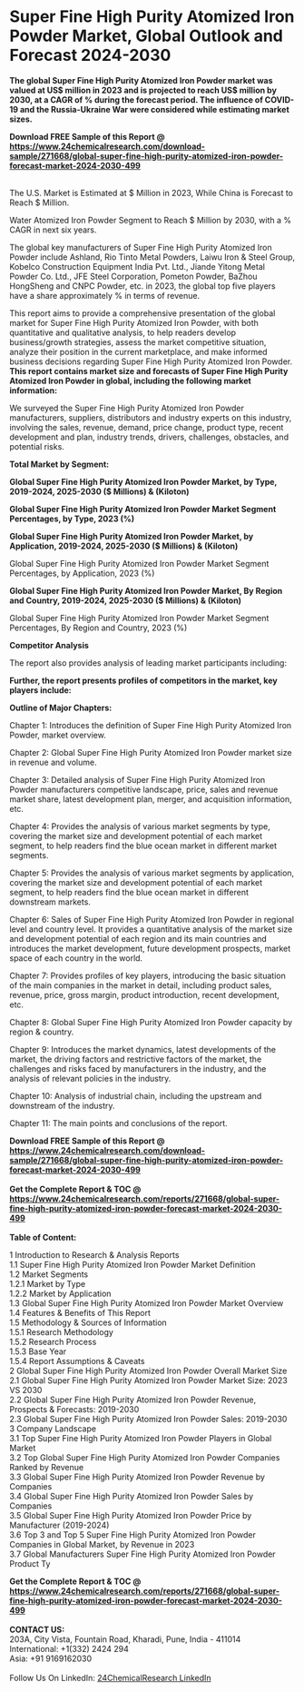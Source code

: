 <h1>Super Fine High Purity Atomized Iron Powder Market, Global Outlook and Forecast 2024-2030</h1><p><strong>The global Super Fine High Purity Atomized Iron Powder market was valued at US$ million in 2023 and is projected to reach US$ million by 2030, at a CAGR of % during the forecast period. The influence of COVID-19 and the Russia-Ukraine War were considered while estimating market sizes.</strong></p><p>
</p><p></p><div><b>Download FREE Sample of this Report @ 
            <a href="https://www.24chemicalresearch.com/download-sample/271668/global-super-fine-high-purity-atomized-iron-powder-forecast-market-2024-2030-499">
            https://www.24chemicalresearch.com/download-sample/271668/global-super-fine-high-purity-atomized-iron-powder-forecast-market-2024-2030-499</a></b></div><br><p>
The U.S. Market is Estimated at $ Million in 2023, While China is Forecast to Reach $ Million.</p><p>
Water Atomized Iron Powder Segment to Reach $ Million by 2030, with a % CAGR in next six years.</p><p>
The global key manufacturers of Super Fine High Purity Atomized Iron Powder include Ashland, Rio Tinto Metal Powders, Laiwu Iron &amp; Steel Group, Kobelco Construction Equipment India Pvt. Ltd., Jiande Yitong Metal Powder Co. Ltd., JFE Steel Corporation, Pometon Powder, BaZhou HongSheng and CNPC Powder, etc. in 2023, the global top five players have a share approximately % in terms of revenue.</p><p>
This report aims to provide a comprehensive presentation of the global market for Super Fine High Purity Atomized Iron Powder, with both quantitative and qualitative analysis, to help readers develop business/growth strategies, assess the market competitive situation, analyze their position in the current marketplace, and make informed business decisions regarding Super Fine High Purity Atomized Iron Powder. <strong>This report contains market size and forecasts of Super Fine High Purity Atomized Iron Powder in global, including the following market information:</strong></p><p>
</p><p>
We surveyed the Super Fine High Purity Atomized Iron Powder manufacturers, suppliers, distributors and industry experts on this industry, involving the sales, revenue, demand, price change, product type, recent development and plan, industry trends, drivers, challenges, obstacles, and potential risks.</p><p>
<strong>Total Market by Segment:</strong></p><p>
<strong>Global Super Fine High Purity Atomized Iron Powder Market, by Type, 2019-2024, 2025-2030 ($ Millions) &amp; (Kiloton)</strong></p><p>
<strong>Global Super Fine High Purity Atomized Iron Powder Market Segment Percentages, by Type, 2023 (%)</strong></p><p>
</p><p>
</p><p><strong>Global Super Fine High Purity Atomized Iron Powder Market, by Application, 2019-2024, 2025-2030 ($ Millions) &amp; (Kiloton)</strong></p><p>
Global Super Fine High Purity Atomized Iron Powder Market Segment Percentages, by Application, 2023 (%)</p><p>
</p><p>
</p><p><strong>Global Super Fine High Purity Atomized Iron Powder Market, By Region and Country, 2019-2024, 2025-2030 ($ Millions) &amp; (Kiloton)</strong></p><p>
Global Super Fine High Purity Atomized Iron Powder Market Segment Percentages, By Region and Country, 2023 (%)</p><p>
</p><p>
</p><p><strong>Competitor Analysis</strong></p><p>
The report also provides analysis of leading market participants including:</p><p>
</p><p>
</p><p><strong>Further, the report presents profiles of competitors in the market, key players include:</strong></p><p>
</p><p>
</p><p><strong>Outline of Major Chapters:</strong></p><p>
Chapter 1: Introduces the definition of Super Fine High Purity Atomized Iron Powder, market overview.</p><p>
Chapter 2: Global Super Fine High Purity Atomized Iron Powder market size in revenue and volume.</p><p>
Chapter 3: Detailed analysis of Super Fine High Purity Atomized Iron Powder manufacturers competitive landscape, price, sales and revenue market share, latest development plan, merger, and acquisition information, etc.</p><p>
Chapter 4: Provides the analysis of various market segments by type, covering the market size and development potential of each market segment, to help readers find the blue ocean market in different market segments.</p><p>
Chapter 5: Provides the analysis of various market segments by application, covering the market size and development potential of each market segment, to help readers find the blue ocean market in different downstream markets.</p><p>
Chapter 6: Sales of Super Fine High Purity Atomized Iron Powder in regional level and country level. It provides a quantitative analysis of the market size and development potential of each region and its main countries and introduces the market development, future development prospects, market space of each country in the world.</p><p>
Chapter 7: Provides profiles of key players, introducing the basic situation of the main companies in the market in detail, including product sales, revenue, price, gross margin, product introduction, recent development, etc.</p><p>
Chapter 8: Global Super Fine High Purity Atomized Iron Powder capacity by region &amp; country.</p><p>
Chapter 9: Introduces the market dynamics, latest developments of the market, the driving factors and restrictive factors of the market, the challenges and risks faced by manufacturers in the industry, and the analysis of relevant policies in the industry.</p><p>
Chapter 10: Analysis of industrial chain, including the upstream and downstream of the industry.</p><p>
Chapter 11: The main points and conclusions of the report.</p><div><b>Download FREE Sample of this Report @ 
            <a href="https://www.24chemicalresearch.com/download-sample/271668/global-super-fine-high-purity-atomized-iron-powder-forecast-market-2024-2030-499">
            https://www.24chemicalresearch.com/download-sample/271668/global-super-fine-high-purity-atomized-iron-powder-forecast-market-2024-2030-499</a></b></div><br><div><b>Get the Complete Report & TOC @ 
            <a href="https://www.24chemicalresearch.com/reports/271668/global-super-fine-high-purity-atomized-iron-powder-forecast-market-2024-2030-499">
            https://www.24chemicalresearch.com/reports/271668/global-super-fine-high-purity-atomized-iron-powder-forecast-market-2024-2030-499</a></b></div><br>
            <b>Table of Content:</b><p>1 Introduction to Research & Analysis Reports<br />
    1.1 Super Fine High Purity Atomized Iron Powder Market Definition<br />
    1.2 Market Segments<br />
        1.2.1 Market by Type<br />
        1.2.2 Market by Application<br />
    1.3 Global Super Fine High Purity Atomized Iron Powder Market Overview<br />
    1.4 Features & Benefits of This Report<br />
    1.5 Methodology & Sources of Information<br />
        1.5.1 Research Methodology<br />
        1.5.2 Research Process<br />
        1.5.3 Base Year<br />
        1.5.4 Report Assumptions & Caveats<br />
2 Global Super Fine High Purity Atomized Iron Powder Overall Market Size<br />
    2.1 Global Super Fine High Purity Atomized Iron Powder Market Size: 2023 VS 2030<br />
    2.2 Global Super Fine High Purity Atomized Iron Powder Revenue, Prospects & Forecasts: 2019-2030<br />
    2.3 Global Super Fine High Purity Atomized Iron Powder Sales: 2019-2030<br />
3 Company Landscape<br />
    3.1 Top Super Fine High Purity Atomized Iron Powder Players in Global Market<br />
    3.2 Top Global Super Fine High Purity Atomized Iron Powder Companies Ranked by Revenue<br />
    3.3 Global Super Fine High Purity Atomized Iron Powder Revenue by Companies<br />
    3.4 Global Super Fine High Purity Atomized Iron Powder Sales by Companies<br />
    3.5 Global Super Fine High Purity Atomized Iron Powder Price by Manufacturer (2019-2024)<br />
    3.6 Top 3 and Top 5 Super Fine High Purity Atomized Iron Powder Companies in Global Market, by Revenue in 2023<br />
    3.7 Global Manufacturers Super Fine High Purity Atomized Iron Powder Product Ty</p><div><b>Get the Complete Report & TOC @ 
            <a href="https://www.24chemicalresearch.com/reports/271668/global-super-fine-high-purity-atomized-iron-powder-forecast-market-2024-2030-499">
            https://www.24chemicalresearch.com/reports/271668/global-super-fine-high-purity-atomized-iron-powder-forecast-market-2024-2030-499</a></b></div><br><b>CONTACT US:</b><br>
            203A, City Vista, Fountain Road, Kharadi, Pune, India - 411014<br>
            International: +1(332) 2424 294<br>
            Asia: +91 9169162030 <br><br>
            Follow Us On LinkedIn: <a href="https://www.linkedin.com/company/24chemicalresearch/">24ChemicalResearch LinkedIn</a>